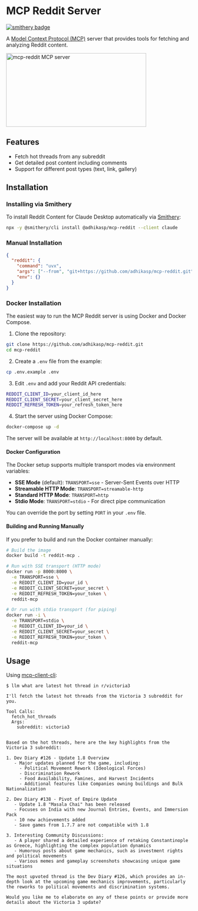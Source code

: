 # MCP Reddit Server
[![smithery badge](https://smithery.ai/badge/@adhikasp/mcp-reddit)](https://smithery.ai/server/@adhikasp/mcp-reddit)

A [Model Context Protocol (MCP)](https://modelcontextprotocol.io/introduction) server that provides tools for fetching and analyzing Reddit content.

<a href="https://glama.ai/mcp/servers/3cg9gdyors"><img width="380" height="200" src="https://glama.ai/mcp/servers/3cg9gdyors/badge" alt="mcp-reddit MCP server" /></a>

## Features

- Fetch hot threads from any subreddit
- Get detailed post content including comments
- Support for different post types (text, link, gallery)

## Installation

### Installing via Smithery

To install Reddit Content for Claude Desktop automatically via [Smithery](https://smithery.ai/server/@adhikasp/mcp-reddit):

```bash
npx -y @smithery/cli install @adhikasp/mcp-reddit --client claude
```

### Manual Installation
```json
{
  "reddit": {
    "command": "uvx",
    "args": ["--from", "git+https://github.com/adhikasp/mcp-reddit.git", "mcp-reddit"],
    "env": {}
  }
}
```

### Docker Installation

The easiest way to run the MCP Reddit server is using Docker and Docker Compose.

1. Clone the repository:
```bash
git clone https://github.com/adhikasp/mcp-reddit.git
cd mcp-reddit
```

2. Create a `.env` file from the example:
```bash
cp .env.example .env
```

3. Edit `.env` and add your Reddit API credentials:
```bash
REDDIT_CLIENT_ID=your_client_id_here
REDDIT_CLIENT_SECRET=your_client_secret_here
REDDIT_REFRESH_TOKEN=your_refresh_token_here
```

4. Start the server using Docker Compose:
```bash
docker-compose up -d
```

The server will be available at `http://localhost:8000` by default.

#### Docker Configuration

The Docker setup supports multiple transport modes via environment variables:

- **SSE Mode** (default): `TRANSPORT=sse` - Server-Sent Events over HTTP
- **Streamable HTTP Mode**: `TRANSPORT=streamable-http`
- **Standard HTTP Mode**: `TRANSPORT=http`
- **Stdio Mode**: `TRANSPORT=stdio` - For direct pipe communication

You can override the port by setting `PORT` in your `.env` file.

#### Building and Running Manually

If you prefer to build and run the Docker container manually:

```bash
# Build the image
docker build -t reddit-mcp .

# Run with SSE transport (HTTP mode)
docker run -p 8000:8000 \
  -e TRANSPORT=sse \
  -e REDDIT_CLIENT_ID=your_id \
  -e REDDIT_CLIENT_SECRET=your_secret \
  -e REDDIT_REFRESH_TOKEN=your_token \
  reddit-mcp

# Or run with stdio transport (for piping)
docker run -i \
  -e TRANSPORT=stdio \
  -e REDDIT_CLIENT_ID=your_id \
  -e REDDIT_CLIENT_SECRET=your_secret \
  -e REDDIT_REFRESH_TOKEN=your_token \
  reddit-mcp
```

## Usage

Using [mcp-client-cli](https://github.com/adhikasp/mcp-client-cli):

```
$ llm what are latest hot thread in r/victoria3

I'll fetch the latest hot threads from the Victoria 3 subreddit for you.

Tool Calls:
  fetch_hot_threads
  Args:
    subreddit: victoria3


Based on the hot threads, here are the key highlights from the Victoria 3 subreddit:

1. Dev Diary #126 - Update 1.8 Overview
   - Major updates planned for the game, including:
     - Political Movement Rework (Ideological Forces)
     - Discrimination Rework
     - Food Availability, Famines, and Harvest Incidents
     - Additional features like Companies owning buildings and Bulk Nationalization

2. Dev Diary #138 - Pivot of Empire Update
   - Update 1.8 "Masala Chai" has been released
   - Focuses on India with new Journal Entries, Events, and Immersion Pack
   - 10 new achievements added
   - Save games from 1.7.7 are not compatible with 1.8

3. Interesting Community Discussions:
   - A player shared a detailed experience of retaking Constantinople as Greece, highlighting the complex population dynamics
   - Humorous posts about game mechanics, such as investment rights and political movements
   - Various memes and gameplay screenshots showcasing unique game situations

The most upvoted thread is the Dev Diary #126, which provides an in-depth look at the upcoming game mechanics improvements, particularly the reworks to political movements and discrimination systems.

Would you like me to elaborate on any of these points or provide more details about the Victoria 3 update?
``` 
